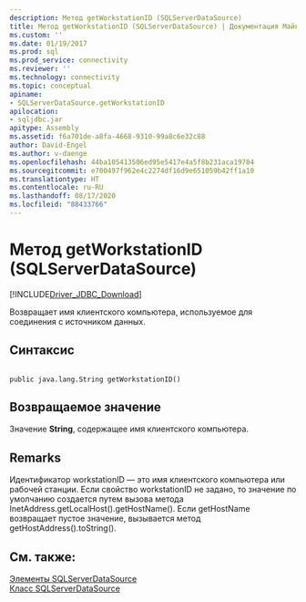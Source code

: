 ```yaml
---
description: Метод getWorkstationID (SQLServerDataSource)
title: Метод getWorkstationID (SQLServerDataSource) | Документация Майкрософт
ms.custom: ''
ms.date: 01/19/2017
ms.prod: sql
ms.prod_service: connectivity
ms.reviewer: ''
ms.technology: connectivity
ms.topic: conceptual
apiname:
- SQLServerDataSource.getWorkstationID
apilocation:
- sqljdbc.jar
apitype: Assembly
ms.assetid: f6a701de-a8fa-4668-9310-99a8c6e32c88
author: David-Engel
ms.author: v-daenge
ms.openlocfilehash: 44ba105413506ed95e5417e4a5f8b231aca19784
ms.sourcegitcommit: e700497f962e4c2274df16d9e651059b42ff1a10
ms.translationtype: HT
ms.contentlocale: ru-RU
ms.lasthandoff: 08/17/2020
ms.locfileid: "88433766"
---
```

# <a name="getworkstationid-method-sqlserverdatasource"></a>Метод getWorkstationID (SQLServerDataSource)
[!INCLUDE[Driver_JDBC_Download](../../../includes/driver_jdbc_download.md)]

  Возвращает имя клиентского компьютера, используемое для соединения с источником данных.  
  
## <a name="syntax"></a>Синтаксис  
  
```  
  
public java.lang.String getWorkstationID()  
```  
  
## <a name="return-value"></a>Возвращаемое значение  
 Значение **String**, содержащее имя клиентского компьютера.  
  
## <a name="remarks"></a>Remarks  
 Идентификатор workstationID — это имя клиентского компьютера или рабочей станции. Если свойство workstationID не задано, то значение по умолчанию создается путем вызова метода InetAddress.getLocalHost().getHostName(). Если getHostName возвращает пустое значение, вызывается метод getHostAddress().toString().  
  
## <a name="see-also"></a>См. также:  
 [Элементы SQLServerDataSource](../../../connect/jdbc/reference/sqlserverdatasource-members.md)   
 [Класс SQLServerDataSource](../../../connect/jdbc/reference/sqlserverdatasource-class.md)  
  
  
